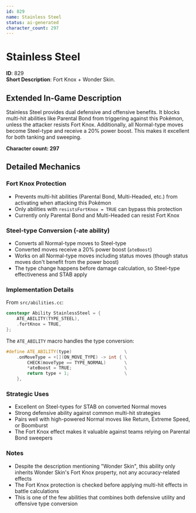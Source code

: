 ```yaml
---
id: 829
name: Stainless Steel
status: ai-generated
character_count: 297
---
```


# Stainless Steel

**ID**: 829  
**Short Description**: Fort Knox + Wonder Skin.

## Extended In-Game Description
Stainless Steel provides dual defensive and offensive benefits. It blocks multi-hit abilities like Parental Bond from triggering against this Pokémon, unless the attacker resists Fort Knox. Additionally, all Normal-type moves become Steel-type and receive a 20% power boost. This makes it excellent for both tanking and sweeping.

**Character count: 297**

## Detailed Mechanics

### Fort Knox Protection
- Prevents multi-hit abilities (Parental Bond, Multi-Headed, etc.) from activating when attacking this Pokémon
- Only abilities with `resistsFortKnox = TRUE` can bypass this protection
- Currently only Parental Bond and Multi-Headed can resist Fort Knox

### Steel-type Conversion (-ate ability)
- Converts all Normal-type moves to Steel-type
- Converted moves receive a 20% power boost (`ateBoost`)
- Works on all Normal-type moves including status moves (though status moves don't benefit from the power boost)
- The type change happens before damage calculation, so Steel-type effectiveness and STAB apply

### Implementation Details
From `src/abilities.cc`:
```cpp
constexpr Ability StainlessSteel = {
    ATE_ABILITY(TYPE_STEEL),
    .fortKnox = TRUE,
};
```

The `ATE_ABILITY` macro handles the type conversion:
```cpp
#define ATE_ABILITY(type)                    \
    .onMoveType = +[](ON_MOVE_TYPE) -> int { \
        CHECK(moveType == TYPE_NORMAL)       \
        *ateBoost = TRUE;                    \
        return type + 1;                     \
    },
```

### Strategic Uses
- Excellent on Steel-types for STAB on converted Normal moves
- Strong defensive ability against common multi-hit strategies
- Pairs well with high-powered Normal moves like Return, Extreme Speed, or Boomburst
- The Fort Knox effect makes it valuable against teams relying on Parental Bond sweepers

### Notes
- Despite the description mentioning "Wonder Skin", this ability only inherits Wonder Skin's Fort Knox property, not any accuracy-related effects
- The Fort Knox protection is checked before applying multi-hit effects in battle calculations
- This is one of the few abilities that combines both defensive utility and offensive type conversion